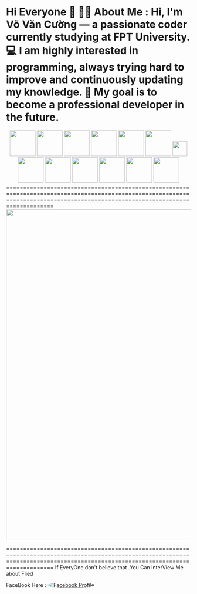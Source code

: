 Hi Everyone 👋
👨‍💻 About Me :
Hi, I'm Võ Văn Cường  — a passionate coder currently studying at FPT University.
💻 I am highly interested in programming, always trying hard to improve and continuously updating my knowledge.
🚀 My goal is to become a professional developer in the future.
=============================================================================================================
<div style="display: flex; gap: 32px; flex-wrap: wrap;">
  <div align="center" style="flex: 1;">
    <img src="https://profilinator.rishav.dev/skills-assets/react-original-wordmark.svg" height="70"/>
    <img src="https://profilinator.rishav.dev/skills-assets/css3-original-wordmark.svg" height="70"/>
    <img src="https://profilinator.rishav.dev/skills-assets/html5-original-wordmark.svg" height="70"/>
    <img src="https://profilinator.rishav.dev/skills-assets/javascript-original.svg" height="70"/>
    <img src="https://profilinator.rishav.dev/skills-assets/tailwindcss.svg" height="70"/>
    <img src="https://topdev.vn/blog/wp-content/uploads/2018/04/bootstrap-la-gi.png" height="70"/>
    <img src="https://profilinator.rishav.dev/skills-assets/csharp-original.svg" height="40"/>
    <img src="https://profilinator.rishav.dev/skills-assets/dot-net-original-wordmark.svg" height="70"/>
    <img src="https://profilinator.rishav.dev/skills-assets/java-original-wordmark.svg" height="70"/>
    <img src="https://200lab.io/blog/_next/image?url=https%3A%2F%2Fstatics.cdn.200lab.io%2F2024%2F11%2Fspring-boot-la-gi.png&w=3840&q=75" height="70"/>
    <img src="https://static.vinahost.vn/wp-content/uploads/2024/03/sql-server-management-studio.jpg" height="70"/>
    <img src="https://upload.wikimedia.org/wikipedia/commons/thumb/2/29/Postgresql_elephant.svg/1163px-Postgresql_elephant.svg.png" height="70"/>
    <img src="https://encrypted-tbn0.gstatic.com/images?q=tbn:ANd9GcSw1v2Fle22kFIuVNGE5bcQzd0HNYtw5JO6Pg&s" height="70"/>
</div>
</div>
================================================================================================================================================================================
<img src="https://cdn.dribbble.com/users/2131993/screenshots/4948736/thoughtworks-gif_dribbble.gif" width="900">

================================================================================================================================================================================
If EveryOne don't believe that .You Can InterView Me about Flied

FaceBook Here : <a href="https://www.facebook.com/van.cuong.503474" target="_blank">
  <img src="https://cdn2.fptshop.com.vn/unsafe/1920x0/filters:format(webp):quality(75)/2023_10_30_638343062830358948_facebook-la-gi.jpg" 
       alt="Facebook Profile" style="border-radius:50%">
</a>







